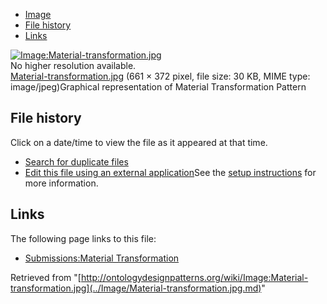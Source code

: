 * [Image](../Image/Material-transformation.jpg.md#file)
* [File history](../Image/Material-transformation.jpg.md#filehistory)
* [Links](../Image/Material-transformation.jpg.md#filelinks)

[![Image:Material-transformation.jpg](../../../images/c/c4/Material-transformation.jpg)](../../../images/c/c4/Material-transformation.jpg)  
No higher resolution available.  
[Material-transformation.jpg](../../../images/c/c4/Material-transformation.jpg)‎ (661 × 372 pixel, file size: 30 KB, MIME type: image/jpeg)Graphical representation of Material Transformation Pattern




## File history

Click on a date/time to view the file as it appeared at that time.



  
* [Search for duplicate files](http://ontologydesignpatterns.org/wiki/Special:FileDuplicateSearch/Material-transformation.jpg "Special:FileDuplicateSearch/Material-transformation.jpg")
* [Edit this file using an external application](http://ontologydesignpatterns.org/wiki/index.php?title=Image:Material-transformation.jpg&action=edit&externaledit=true&mode=file "Image:Material-transformation.jpg")See the [setup instructions](http://www.mediawiki.org/wiki/Manual:External_editors "http://www.mediawiki.org/wiki/Manual:External_editors") for more information.

## Links



The following page links to this file:


* [Submissions:Material Transformation](../Submissions/Material_Transformation.md "Submissions:Material Transformation")


Retrieved from "[http://ontologydesignpatterns.org/wiki/Image:Material-transformation.jpg](../Image/Material-transformation.jpg.md)"
